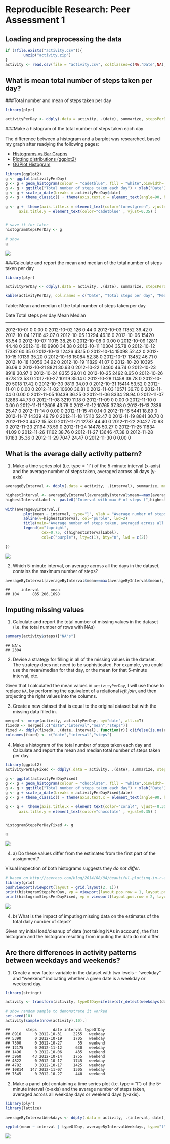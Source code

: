 # Reproducible Research: Peer Assessment 1


## Loading and preprocessing the data

```r
if (!file.exists("activity.csv")){
        unzip("activity.zip")
}
activity <- read.csv(file = "activity.csv", colClasses=c(NA,"Date",NA), stringsAsFactors=T, header = TRUE)
```


## What is mean total number of steps taken per day?

###Total number and mean of steps taken per day

```r
library(plyr)

activityPerDay <- ddply(.data = activity, .(date), summarize, stepsPerDay=sum(steps,na.rm = TRUE))
```

###Make a histogram of the total number of steps taken each day

The difference between a histogram and a barplot was researched, based my graph after readying the following pages:

* [Histograms vs Bar Graphs](http://www.shodor.org/interactivate/discussions/HistogramsVsBarGraph/)
* [Plotting distributions (ggplot2)](http://www.cookbook-r.com/Graphs/Plotting_distributions_(ggplot2)/) 
* [GGPlot Histogram](http://docs.ggplot2.org/current/geom_histogram.html)


```r
library(ggplot2)
g <- ggplot(activityPerDay) 
g <- g + geom_histogram(colour = "cadetblue", fill = "white",binwidth=.1, position="identity", aes(x=date, y=stepsPerDay), stat="identity")
g <- g + ggtitle("Total number of steps taken each day") + xlab("Date") + ylab("Total steps per day")
g <- g + scale_x_date(breaks = activityPerDay$date)
g <- g + theme_classic() + theme(axis.text.x = element_text(angle=90, hjust=1))

g <- g +  theme(axis.title.x = element_text(color="forestgreen", vjust=-0.35),
      axis.title.y = element_text(color="cadetblue" , vjust=0.35) ) 


# save it for later
histogramStepsPerDay <- g

# show
g
```

![](PA1_template_files/figure-html/histogram_steps_per_day-1.png) 


###Calculate and report the mean and median of the total number of steps taken per day

```r
library(plyr)

activityPerDay <- ddply(.data = activity, .(date), summarize, stepsPerDay=sum(steps,na.rm = TRUE), mean= ifelse(is.na(mean(steps, na.rm = T)),0,round(mean(steps, na.rm=T),2)) , median= ifelse(is.na(median(steps, na.rm = T)),0,median(steps, na.rm=T)) )

kable(activityPerDay, col.names = c("Date", "Total steps per day", "Mean", "Median"), caption="Mean and median of the total number of steps taken per day")
```



Table: Mean and median of the total number of steps taken per day

Date          Total steps per day    Mean   Median
-----------  --------------------  ------  -------
2012-10-01                      0    0.00        0
2012-10-02                    126    0.44        0
2012-10-03                  11352   39.42        0
2012-10-04                  12116   42.07        0
2012-10-05                  13294   46.16        0
2012-10-06                  15420   53.54        0
2012-10-07                  11015   38.25        0
2012-10-08                      0    0.00        0
2012-10-09                  12811   44.48        0
2012-10-10                   9900   34.38        0
2012-10-11                  10304   35.78        0
2012-10-12                  17382   60.35        0
2012-10-13                  12426   43.15        0
2012-10-14                  15098   52.42        0
2012-10-15                  10139   35.20        0
2012-10-16                  15084   52.38        0
2012-10-17                  13452   46.71        0
2012-10-18                  10056   34.92        0
2012-10-19                  11829   41.07        0
2012-10-20                  10395   36.09        0
2012-10-21                   8821   30.63        0
2012-10-22                  13460   46.74        0
2012-10-23                   8918   30.97        0
2012-10-24                   8355   29.01        0
2012-10-25                   2492    8.65        0
2012-10-26                   6778   23.53        0
2012-10-27                  10119   35.14        0
2012-10-28                  11458   39.78        0
2012-10-29                   5018   17.42        0
2012-10-30                   9819   34.09        0
2012-10-31                  15414   53.52        0
2012-11-01                      0    0.00        0
2012-11-02                  10600   36.81        0
2012-11-03                  10571   36.70        0
2012-11-04                      0    0.00        0
2012-11-05                  10439   36.25        0
2012-11-06                   8334   28.94        0
2012-11-07                  12883   44.73        0
2012-11-08                   3219   11.18        0
2012-11-09                      0    0.00        0
2012-11-10                      0    0.00        0
2012-11-11                  12608   43.78        0
2012-11-12                  10765   37.38        0
2012-11-13                   7336   25.47        0
2012-11-14                      0    0.00        0
2012-11-15                     41    0.14        0
2012-11-16                   5441   18.89        0
2012-11-17                  14339   49.79        0
2012-11-18                  15110   52.47        0
2012-11-19                   8841   30.70        0
2012-11-20                   4472   15.53        0
2012-11-21                  12787   44.40        0
2012-11-22                  20427   70.93        0
2012-11-23                  21194   73.59        0
2012-11-24                  14478   50.27        0
2012-11-25                  11834   41.09        0
2012-11-26                  11162   38.76        0
2012-11-27                  13646   47.38        0
2012-11-28                  10183   35.36        0
2012-11-29                   7047   24.47        0
2012-11-30                      0    0.00        0

## What is the average daily activity pattern?

1. Make a time series plot (i.e. type = "l") of the 5-minute interval (x-axis) and the average number of steps taken, averaged across all days (y-axis)


```r
averageByInterval <- ddply(.data = activity, .(interval), summarize, mean=mean(steps, na.rm=T ))

highestInterval <- averageByInterval[averageByInterval$mean==max(averageByInterval$mean),"interval"]
highestIntervalLabel <- paste0("Interval with max # of steps (",highestInterval,")")

with(averageByInterval,{
        plot(mean ~ interval, type="l", ylab = "Average number of steps", xlab="Interval")
        abline(v=highestInterval, col="purple", lwd=2)
        title(main="Average number of steps taken, averaged across all days, per 5 min interval")
        legend(x="topright", 
                cex=0.75, c(highestIntervalLabel), 
                col=c("purple"), lty=c(1), bty="n", lwd = c(2))

})
```

![](PA1_template_files/figure-html/timeseriesplot-1.png) 

2. Which 5-minute interval, on average across all the days in the dataset, contains the maximum number of steps?

```r
averageByInterval[averageByInterval$mean==max(averageByInterval$mean),]
```

```
##     interval     mean
## 104      835 206.1698
```


## Imputing missing values

1. Calculate and report the total number of missing values in the dataset (i.e. the total number of rows with NAs)


```r
summary(activity$steps)["NA's"]
```

```
## NA's 
## 2304
```

2. Devise a strategy for filling in all of the missing values in the dataset. The strategy does not need to be sophisticated. For example, you could use the mean/median for that day, or the mean for that 5-minute interval, etc.

Given that I calculated the mean values in `activityPerDay`, I will use those to replace `NA`, by performing the equivalent of a relational _left join_, and then projecting the right values into the columns. 

3. Create a new dataset that is equal to the original dataset but with the missing data filled in.


```r
merged <- merge(activity, activityPerDay, by="date", all.x=T)
fixed0 <- merged[,c("date","interval","mean","steps")]
fixed <- ddply(fixed0, .(date, interval), function(r){ c(ifelse(is.na(r$steps),r$mean,r$steps))})
colnames(fixed) <- c("date","interval","steps")
```

4. Make a histogram of the total number of steps taken each day and Calculate and report the mean and median total number of steps taken per day. 


```r
library(ggplot2)
activityPerDayFixed <- ddply(.data = activity, .(date), summarize, stepsPerDay=sum(steps,na.rm = TRUE))

g <- ggplot(activityPerDayFixed) 
g <- g + geom_histogram(colour = "chocolate", fill = "white",binwidth=.1, position="identity", aes(x=date, y=stepsPerDay), stat="identity")
g <- g + ggtitle("Total number of steps taken each day") + xlab("Date") + ylab("Total steps per day")
g <- g + scale_x_date(breaks = activityPerDayFixed$date)
g <- g + theme_classic() + theme(axis.text.x = element_text(angle=90, hjust=1))

g <- g +  theme(axis.title.x = element_text(color="coral4", vjust=-0.35),
      axis.title.y = element_text(color="chocolate" , vjust=0.35) ) 


histogramStepsPerDayFixed <- g

g
```

![](PA1_template_files/figure-html/histogram_steps_per_day_fixed-1.png) 

4. a) Do these values differ from the estimates from the first part of the assignment? 

Visual inspection of both histograms suggests they *do not differ*.


```r
# based on http://zevross.com/blog/2014/08/04/beautiful-plotting-in-r-a-ggplot2-cheatsheet-3/#put-two-potentially-unrelated-plots-side-by-side-pushviewport
library(grid)
pushViewport(viewport(layout = grid.layout(2, 1)))
print(histogramStepsPerDay, vp = viewport(layout.pos.row = 1, layout.pos.col = 1))
print(histogramStepsPerDayFixed, vp = viewport(layout.pos.row = 2, layout.pos.col = 1))
```

![](PA1_template_files/figure-html/unnamed-chunk-2-1.png) 

4. b) What is the impact of imputing missing data on the estimates of the total daily number of steps?

Given my initial load/cleanup of data (not taking NAs in account), the first histogram and the histogram resulting from inputing the data do not differ.

## Are there differences in activity patterns between weekdays and weekends?

1. Create a new factor variable in the dataset with two levels – “weekday” and “weekend” indicating whether a given date is a weekday or weekend day.

```r
library(stringr)

activity <- transform(activity, typeOfDay=ifelse(str_detect(weekdays(date),"Sunday|Saturday"),"weekend","weekday"))

# show random sample to demonstrate it worked
set.seed(10)
activity[sample(nrow(activity),10),]
```

```
##       steps       date interval typeOfDay
## 8916      0 2012-10-31     2255   weekday
## 5390      0 2012-10-19     1705   weekday
## 7500      0 2012-10-27       55   weekend
## 12175     0 2012-11-12      630   weekday
## 1496      0 2012-10-06      435   weekend
## 3960     43 2012-10-14     1755   weekend
## 4822      0 2012-10-17     1745   weekday
## 4782      0 2012-10-17     1425   weekday
## 10814   147 2012-11-07     1305   weekday
## 7545      0 2012-10-27      440   weekend
```

2. Make a panel plot containing a time series plot (i.e. type = "l") of the 5-minute interval (x-axis) and the average number of steps taken, averaged across all weekday days or weekend days (y-axis). 


```r
library(plyr)
library(lattice)

averageByIntervalWeekdays <- ddply(.data = activity, .(interval, date), summarize, mean=mean(steps, na.rm=T ), typeOfDay=typeOfDay)

xyplot(mean ~ interval | typeOfDay, averageByIntervalWeekdays, type="l", xlab = "Interval", ylab="Number of Steps", layout = c(1,2))
```

![](PA1_template_files/figure-html/totalstepsperdayByWeekdays-1.png) 

